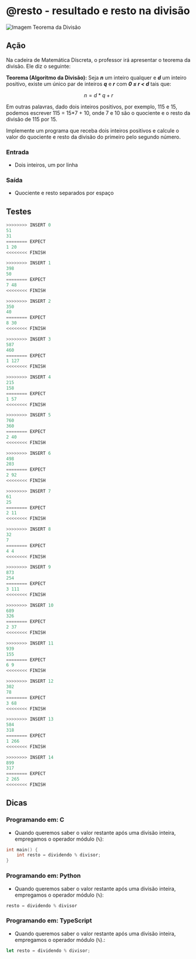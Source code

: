 # @resto - resultado e resto na divisão

![Imagem Teorema da Divisão](cover.png)

## Ação

Na cadeira de Matemática Díscreta, o professor irá apresentar o teorema da
divisão. Ele diz o seguinte:

**Teorema (Algoritmo da Divisão):** Seja ***n*** um inteiro qualquer e ***d*** um inteiro
positivo, existe um único par de inteiros ***q*** e ***r*** com ***0 ≤ r < d*** tais que:

$$n = d*q + r$$

Em outras palavras, dado dois inteiros positivos, por exemplo, 115 e 15,
podemos escrever 115 = 15*7 + 10, onde 7 e 10 são o quociente e o resto da
divisão de 115 por 15.

Implemente um programa que receba dois inteiros positivos e calcule o valor do
quociente e resto da divisão do primeiro pelo segundo número.

### Entrada

- Dois inteiros, um por linha

### Saída

- Quociente e resto separados por espaço

## Testes

```py
>>>>>>>> INSERT 0
51
31
======== EXPECT
1 20
<<<<<<<< FINISH
```

```py
>>>>>>>> INSERT 1
398
50
======== EXPECT
7 48
<<<<<<<< FINISH
```

```py
>>>>>>>> INSERT 2
350
40
======== EXPECT
8 30
<<<<<<<< FINISH
```

```py
>>>>>>>> INSERT 3
587
460
======== EXPECT
1 127
<<<<<<<< FINISH
```

```py
>>>>>>>> INSERT 4
215
158
======== EXPECT
1 57
<<<<<<<< FINISH
```

```py
>>>>>>>> INSERT 5
760
360
======== EXPECT
2 40
<<<<<<<< FINISH
```

```py
>>>>>>>> INSERT 6
498
203
======== EXPECT
2 92
<<<<<<<< FINISH
```

```py
>>>>>>>> INSERT 7
61
25
======== EXPECT
2 11
<<<<<<<< FINISH
```

```py
>>>>>>>> INSERT 8
32
7
======== EXPECT
4 4
<<<<<<<< FINISH
```

```py
>>>>>>>> INSERT 9
873
254
======== EXPECT
3 111
<<<<<<<< FINISH
```

```py
>>>>>>>> INSERT 10
689
326
======== EXPECT
2 37
<<<<<<<< FINISH
```

```py
>>>>>>>> INSERT 11
939
155
======== EXPECT
6 9
<<<<<<<< FINISH
```

```py
>>>>>>>> INSERT 12
302
78
======== EXPECT
3 68
<<<<<<<< FINISH
```

```py
>>>>>>>> INSERT 13
584
318
======== EXPECT
1 266
<<<<<<<< FINISH
```

```py
>>>>>>>> INSERT 14
899
317
======== EXPECT
2 265
<<<<<<<< FINISH
```

## Dicas

### Programando em: C

- Quando queremos saber o valor restante após uma divisão inteira, empregamos o operador módulo (`%`):

```c
int main() {
    int resto = dividendo % divisor;
}
```

### Programando em: Python

- Quando queremos saber o valor restante após uma divisão inteira, empregamos o operador módulo (`%`):

```py
resto = dividendo % divisor
```

### Programando em: TypeScript

- Quando queremos saber o valor restante após uma divisão inteira, empregamos o operador módulo (`%`).:

```ts
let resto = dividendo % divisor;
```
